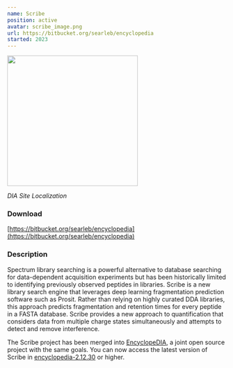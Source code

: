 ```yaml
---
name: Scribe
position: active
avatar: scribe_image.png
url: https://bitbucket.org/searleb/encyclopedia
started: 2023
---
```


<img width="300" src="{{site.baseurl}}/images/software/{{page.avatar}}" data-action="zoom">

_DIA Site Localization_

### Download
[https://bitbucket.org/searleb/encyclopedia](https://bitbucket.org/searleb/encyclopedia)

### Description
Spectrum library searching is a powerful alternative to database searching for data-dependent acquisition experiments but has been historically limited to identifying previously observed peptides in libraries. 
Scribe is a new library search engine that leverages deep learning fragmentation prediction software such as Prosit. 
Rather than relying on highly curated DDA libraries, this approach predicts fragmentation and retention times for every peptide in a FASTA database. 
Scribe provides a new approach to quantification that considers data from multiple charge states simultaneously and attempts to detect and remove interference.

The Scribe project has been merged into [EncyclopeDIA](https://bitbucket.org/searleb/encyclopedia), a joint open source project with the same goals. 
You can now access the latest version of Scribe in [encyclopedia-2.12.30](https://bitbucket.org/searleb/encyclopedia/downloads/encyclopedia-2.12.30-executable.jar) or higher. 
